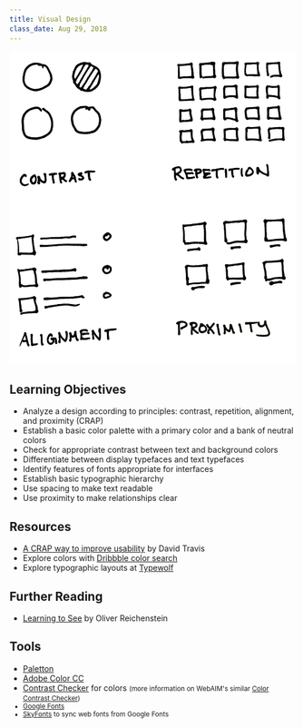 ```yaml
---
title: Visual Design
class_date: Aug 29, 2018
---
```


<img class="illo aside" src="/assets/images/crap.png" alt="Illustration of CRAP design principles: contrast, repetition, alignment, and proximity" />

Learning Objectives
-------------------

- Analyze a design according to principles: contrast, repetition, alignment, and proximity (CRAP)
- Establish a basic color palette with a primary color and a bank of neutral colors
- Check for appropriate contrast between text and background colors
- Differentiate between display typefaces and text typefaces
- Identify features of fonts appropriate for interfaces
- Establish basic typographic hierarchy
- Use spacing to make text readable
- Use proximity to make relationships clear


Resources
---------

- [A CRAP way to improve usability](https://www.userfocus.co.uk/articles/A_CRAP_way_to_improve_usability.html) by David Travis
- Explore colors with [Dribbble color search](https://dribbble.com/colors/)
- Explore typographic layouts at [Typewolf](https://www.typewolf.com)


Further Reading
---------------

- [Learning to See](https://ia.net/topics/learning-to-see) by Oliver Reichenstein


Tools
-----

- [Paletton](http://paletton.com/)
- [Adobe Color CC](https://color.adobe.com/create/color-wheel/)
- [Contrast Checker](https://contrastchecker.com) for colors <small>(more information on WebAIM's similar [Color Contrast Checker](https://webaim.org/resources/contrastchecker/))
- [Google Fonts](https://fonts.google.com)
- [SkyFonts](https://skyfonts.com) to sync web fonts from Google Fonts
